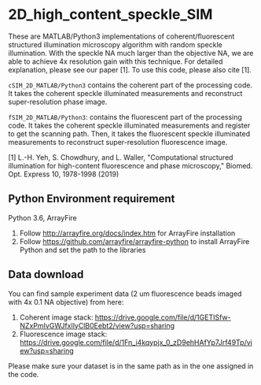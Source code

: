# 2D_high_content_speckle_SIM

These are MATLAB/Python3 implementations of coherent/fluorescent structured illumination microscopy algorithm with random speckle illumination. With the speckle NA much larger than the objective NA, we are able to achieve 4x resolution gain with this technique. For detailed explanation, please see our paper [1]. To use this code, please also cite [1]. <br/>

```cSIM_2D_MATLAB/Python3``` contains the coherent part of the processing code. It takes the coherent speckle illuminated measurements and reconstruct super-resolution phase image. <br/>

```fSIM_2D_MATLAB/Python3```: contains the fluorescent part of the processing code. It takes the coherent speckle illuminated measurements and register to get the scanning path. Then, it takes the fluorescent speckle illuminated measurements to reconstruct super-resolution fluorescence image. <br/>

[1] L.-H. Yeh, S. Chowdhury, and L. Waller, "Computational structured illumination for high-content fluorescence and phase microscopy," Biomed. Opt. Express 10, 1978-1998 (2019)

## Python Environment requirement
Python 3.6, ArrayFire <br/>

1. Follow http://arrayfire.org/docs/index.htm for ArrayFire installation
2. Follow https://github.com/arrayfire/arrayfire-python to install ArrayFire Python and set the path to the libraries

## Data download
You can find sample experiment data (2 um fluorescence beads imaged with 4x 0.1 NA objective) from here: <br/>
1. Coherent image stack: https://drive.google.com/file/d/1GETISfw-NZxPmIvGWJfxIlyClB0Eebt2/view?usp=sharing <br/>
2. Fluorescence image stack: https://drive.google.com/file/d/1Fn_i4kqypjx_0_zD9ehHAfYp7Jrf49Tp/view?usp=sharing <br/>

Please make sure your dataset is in the same path as in the one assigned in the code. <br/>
